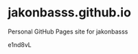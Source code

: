 # jakonbasss.github.io
Personal GitHub Pages site for jakonbasss





























e1nd8vL
